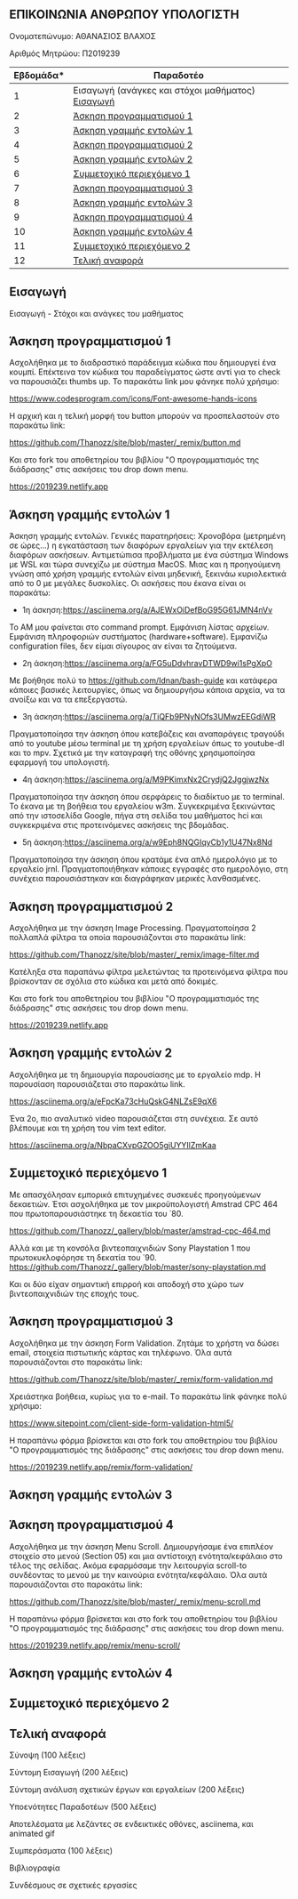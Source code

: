 ## ΕΠΙΚΟΙΝΩΝΙΑ ΑΝΘΡΩΠΟΥ ΥΠΟΛΟΓΙΣΤΗ

Ονοματεπώνυμο: ΑΘΑΝΑΣΙΟΣ ΒΛΑΧΟΣ 

Αριθμός Μητρώου: Π2019239

| Εβδομάδα* | Παραδοτέο |
| --- | --- |
| 1 | Εισαγωγή (ανάγκες και στόχοι μαθήματος) [Εισαγωγή](#εισαγωγή)|
| 2 |[Άσκηση προγραμματισμού 1](#άσκηση-προγραμματισμού-1)|
| 3 |[Άσκηση γραμμής εντολών 1](#άσκηση-γραμμής-εντολών-1)| 
| 4 |[Άσκηση προγραμματισμού 2](#άσκηση-προγραμματισμού-2)|
| 5 |[Άσκηση γραμμής εντολών 2](#άσκηση-γραμμής-εντολών-2)|
| 6 |[Συμμετοχικό περιεχόμενο 1](#συμμετοχικό-περιεχόμενο-1)|
| 7 |[Άσκηση προγραμματισμού 3](#άσκηση-προγραμματισμού-3)|
| 8 | [Άσκηση γραμμής εντολών 3](#άσκηση-γραμμής-εντολών-3)|
| 9 | [Άσκηση προγραμματισμού 4](#άσκηση-προγραμματισμού-4)|
| 10 | [Άσκηση γραμμής εντολών 4](#άσκηση-γραμμής-εντολών-4)|
| 11 |[Συμμετοχικό περιεχόμενο 2](#συμμετοχικό-περιεχόμενο-2)|
| 12 | [Τελική αναφορά](#τελική-αναφορά)|

## Εισαγωγή

Εισαγωγή - Στόχοι και ανάγκες του μαθήματος

## Άσκηση προγραμματισμού 1

Ασχολήθηκα με το διαδραστικό παράδειγμα κώδικα που δημιουργεί ένα κουμπί. Επέκτεινα τον κώδικα του παραδείγματος ώστε αντί για το check να παρουσιάζει thumbs up.
Το παρακάτω link μου φάνηκε πολύ χρήσιμο:

https://www.codesprogram.com/icons/Font-awesome-hands-icons

Η αρχική και η τελική μορφή του button μπορούν να προσπελαστούν στο παρακάτω link:

https://github.com/Thanozz/site/blob/master/_remix/button.md

Και στο fork του αποθετηρίου του βιβλίου "Ο προγραμματισμός της διάδρασης" στις ασκήσεις του drop down menu.

https://2019239.netlify.app

## Άσκηση γραμμής εντολών 1

Άσκηση γραμμής εντολών. 
Γενικές παρατηρήσεις: Χρονοβόρα (μετρημένη σε ώρες...) η εγκατάσταση των διαφόρων εργαλείων για την εκτέλεση διαφόρων ασκήσεων. Αντιμετώπισα προβλήματα με ένα σύστημα Windows με WSL και τώρα συνεχίζω με σύστημα MacOS. Μιας και η προηγούμενη γνώση από χρήση γραμμής εντολών είναι μηδενική, ξεκινάω κυριολεκτικά από το 0 με μεγάλες δυσκολίες.
Οι ασκήσεις που έκανα είναι οι παρακάτω:

* 1η άσκηση:https://asciinema.org/a/AJEWxOiDefBoG95G61JMN4nVv

<script src="https://asciinema.org/a/AJEWxOiDefBoG95G61JMN4nVv.js"></script>


Το ΑΜ μου φαίνεται στο command prompt. Εμφάνιση λίστας αρχείων. Εμφάνιση πληροφοριών συστήματος (hardware+software). Εμφανίζω configuration files, δεν είμαι σίγουρος αν είναι τα ζητούμενα.

* 2η άσκηση:https://asciinema.org/a/FG5uDdvhravDTWD9wi1sPgXpO

Με βοήθησε πολύ το https://github.com/Idnan/bash-guide και κατάφερα κάποιες βασικές λειτουργίες, όπως να δημιουργήσω κάποια αρχεία, να τα ανοίξω και να τα επεξεργαστώ.

* 3η άσκηση:https://asciinema.org/a/TiQFb9PNyNOfs3UMwzEEGdiWR

Πραγματοποίησα την άσκηση όπου κατεβάζεις και αναπαράγεις τραγούδι από το youtube μέσω terminal με τη χρήση εργαλείων όπως το youtube-dl και το mpv. Σχετικά με την καταγραφή της οθόνης χρησιμοποίησα εφαρμογή του υπολογιστή.

* 4η άσκηση:https://asciinema.org/a/M9PKimxNx2CrydjQ2JggjwzNx

Πραγματοποίησα την άσκηση όπου σερφάρεις το διαδίκτυο με το terminal. Το έκανα με τη βοήθεια του εργαλείου w3m. Συγκεκριμένα ξεκινώντας από την ιστοσελίδα Google, πήγα στη σελίδα του μαθήματος hci και συγκεκριμένα στις προτεινόμενες ασκήσεις της βδομάδας. 

* 5η άσκηση:https://asciinema.org/a/w9Eph8NQGIqyCb1y1U47Nx8Nd

Πραγματοποίησα την άσκηση όπου κρατάμε ένα απλό ημερολόγιο με το εργαλείο jrnl. Πραγματοποιήθηκαν κάποιες εγγραφές στο ημερολόγιο, στη συνέχεια παρουσιάστηκαν και διαγράφηκαν μερικές λανθασμένες.

## Άσκηση προγραμματισμού 2

Ασχολήθηκα με την άσκηση Image Processing. Πραγματοποίησα 2 πολλαπλά φίλτρα τα οποία παρουσιάζονται στο παρακάτω link:

https://github.com/Thanozz/site/blob/master/_remix/image-filter.md

Κατέληξα στα παραπάνω φίλτρα μελετώντας τα προτεινόμενα φίλτρα που βρίσκονταν σε σχόλια στο κώδικα και μετά από δοκιμές.

Και στο fork του αποθετηρίου του βιβλίου "Ο προγραμματισμός της διάδρασης" στις ασκήσεις του drop down menu.

https://2019239.netlify.app

## Άσκηση γραμμής εντολών 2

Ασχολήθηκα με τη δημιουργία παρουσίασης με το εργαλείο mdp. Η παρουσίαση παρουσιάζεται στο παρακάτω link.

https://asciinema.org/a/eFpcKa73cHuQskG4NLZsE9qX6

Ένα 2ο, πιο αναλυτικό video παρουσιάζεται στη συνέχεια. Σε αυτό βλέπουμε και τη χρήση του vim text editor.

https://asciinema.org/a/NbpaCXvpGZOO5giUYYIlZmKaa

## Συμμετοχικό περιεχόμενο 1

Με απασχόλησαν εμπορικά επιτυχημένες συσκευές προηγούμενων δεκαετιών. 
Έτσι ασχολήθηκα με τον μικροϋπολογιστή Amstrad CPC 464 που πρωτοπαρουσιάστηκε τη δεκαετία του ΄80.

https://github.com/Thanozz/_gallery/blob/master/amstrad-cpc-464.md

Αλλά και με τη κονσόλα βιντεοπαιχνιδιών Sony Playstation 1 που πρωτοκυκλοφόρησε τη δεκατία του ΄90.
https://github.com/Thanozz/_gallery/blob/master/sony-playstation.md

Και οι δύο είχαν σημαντική επιρροή και αποδοχή στο χώρο των βιντεοπαιχνιδιών της εποχής τους.

## Άσκηση προγραμματισμού 3

Ασχολήθηκα με την άσκηση Form Validation. Ζητάμε το χρήστη να δώσει email, στοιχεία πιστωτικής κάρτας και τηλέφωνο. Όλα αυτά παρουσιάζονται στο παρακάτω link:

https://github.com/Thanozz/site/blob/master/_remix/form-validation.md

Χρειάστηκα βοήθεια, κυρίως για το e-mail. Tο παρακάτω link φάνηκε πολύ χρήσιμο:

https://www.sitepoint.com/client-side-form-validation-html5/

Η παραπάνω φόρμα βρίσκεται και στο fork του αποθετηρίου του βιβλίου "Ο προγραμματισμός της διάδρασης" στις ασκήσεις του drop down menu.

https://2019239.netlify.app/remix/form-validation/

## Άσκηση γραμμής εντολών 3



## Άσκηση προγραμματισμού 4

Ασχολήθηκα με την άσκηση Menu Scroll. Δημιουργήσαμε ένα επιπλέον στοιχείο στο μενού (Section 05) και μια αντίστοιχη ενότητα/κεφάλαιο στο τέλος της σελίδας. Ακόμα εφαρμόσαμε την λειτουργία scroll-to συνδέοντας το μενού με την καινούρια ενότητα/κεφάλαιο. Όλα αυτά παρουσιάζονται στο παρακάτω link:

https://github.com/Thanozz/site/blob/master/_remix/menu-scroll.md

Η παραπάνω φόρμα βρίσκεται και στο fork του αποθετηρίου του βιβλίου "Ο προγραμματισμός της διάδρασης" στις ασκήσεις του drop down menu.

https://2019239.netlify.app/remix/menu-scroll/

## Άσκηση γραμμής εντολών 4



## Συμμετοχικό περιεχόμενο 2



## Τελική αναφορά

Σύνοψη (100 λέξεις)

Σύντομη Εισαγωγή (200 λέξεις)

Σύντομη ανάλυση σχετικών έργων και εργαλείων (200 λέξεις)

Υποενότητες Παραδοτέων (500 λέξεις)

Αποτελέσματα με λεζάντες σε ενδεικτικές οθόνες, asciinema, και animated gif

Συμπεράσματα (100 λέξεις)

Βιβλιογραφία

Συνδέσμους σε σχετικές εργασίες


